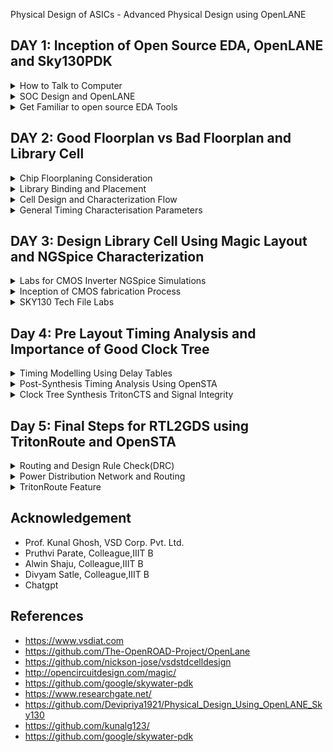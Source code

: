 [](url) Physical Design of ASICs - Advanced Physical Design using OpenLANE


## DAY 1: Inception of Open Source EDA, OpenLANE and Sky130PDK

 <details>
  <summary>How to Talk to Computer</summary>
  
## Introduction to QFN-48 Package, Chip, Pad, Core, Die, IPs

* The Arduino or any other board block structure looks as below
 ![Screenshot from 2023-09-09 12-12-10](https://github.com/SolankiPratikkumar/IIITB_PRATIKKUMAR_ASIC/assets/140999250/15592065-db6f-48ca-9107-c93d7b5f153d)

* Below there is an IC or processor which is now called as Package QFN 48(Quad Flat No Lead) which is 7mm*7mm area and inside it will communicate with a chip
![Screenshot from 2023-09-09 12-15-13](https://github.com/SolankiPratikkumar/IIITB_PRATIKKUMAR_ASIC/assets/140999250/8104fbde-5b38-4994-a06a-4709cf2c4842)

* This chip is manufactured on a silicon chip called DIE; PADS makes communication with input and output signals and CORE contains all digital logic inside it
![Screenshot from 2023-09-09 12-18-11](https://github.com/SolankiPratikkumar/IIITB_PRATIKKUMAR_ASIC/assets/140999250/16af2006-ff48-4cb2-97e5-549918ba5d72)

* Below is the vital terminology "Foundry IPs" which means a foundry is a factory which manufactures the chip using big machines and IPs an Intellectual Property which is done by communication with the help of files with an organisation. The term "MACROS" performs Digital Operation and consists of pure Digital Logic inside the chip.

![Screenshot from 2023-09-09 12-24-06](https://github.com/SolankiPratikkumar/IIITB_PRATIKKUMAR_ASIC/assets/140999250/69a59fac-f04a-4a43-8ec8-752b4d09e309)

 **Introduction to RISC-V**
   
   * C-Program is run by the compile to assembly language of RISC V and that makes Hardware Layout operation (qflow); that Hardware can be RISC-V

***WHAT IS RISC-V***

* RISC-V is an open-source instruction set architecture used to develop custom processors for a variety of applications, from embedded designs to supercomputers.
* RISC-V is an open-source instruction set architecture (ISA) for designing computer processors. 
* An instruction set architecture defines the instructions a processor can execute, the formats for those instructions, and the corresponding hardware behaviour. 
* RISC-V is designed to be versatile, customizable, and open, making it well-suited for a wide range of applications, from embedded systems to high-performance computing.
* Briefly the architecture can be understood below:
* RISC-V Architecture --->  Implementation (picorv32 cpu core) ---> Hardware Layout(qflow)

 ![Screenshot from 2023-09-09 18-22-13](https://github.com/SolankiPratikkumar/IIITB_PRATIKKUMAR_ASIC/assets/140999250/15f88da2-a69a-4521-aee6-a0bf3c358902)

## RISC-V Characteristics

* Is a proven ISA and follows established RISC design principles
* Has single-cycle instructions
* Uses a load-store architecture
* Features a simple, stable, software-centric design (small, fixed base with modular fixed-standard extensions)
* Is modular, layered and extensible, allowing for software and hardware freedom in architecture
* Flexible and scalable (i.e., suitable for microcontrollers to personal computers to supercomputers)
* Has 32- and 64-bit variants and extensions to support floating point instructions
* Is supported by various language compilers (e.g., GNU Compiler Collection and Linux operating system)
* Offers a range of hardware support from microcontrollers to systems on module, systems on chip and field programmable gate arrays
* Accelerates the design-to-market timeline through collaboration and open-source IP reuse

# From Software Applications to Hardware

* The Flow of the RISC-V is explained in the below image:
   
 ![Screenshot from 2023-08-20 14-48-36](https://github.com/SolankiPratikkumar/IIITB_PRATIKKUMAR_ASIC/assets/140999250/8415bef2-9de6-494e-95dd-d00528000659)

* "Application Software" (like Mozilla Firefox, Stopwatch app) is input to the "System Software" which then passes through the compiler and generated to RISC-V in an instruction.exe file and the exe file is passed to the Assembler which converts to Machine Binary language and Finally that is executed to "Hardware" Chip layout

 * The example of the RISC-V flow can be understood by below StopWatch application:
   
![Screenshot from 2023-08-20 14-47-58](https://github.com/SolankiPratikkumar/IIITB_PRATIKKUMAR_ASIC/assets/140999250/9ccf5217-418a-4c1d-95f2-5ea503bc70dd)

* Same way it works for other Application Software:

  ![Screenshot from 2023-08-20 14-55-09](https://github.com/SolankiPratikkumar/IIITB_PRATIKKUMAR_ASIC/assets/140999250/c0679442-3926-4659-b170-e361fe0fb134)

* Works in the following way, the C-program is created by an application and provided it to input to the compiler to which the output is RISC-V instruction and that is input to the assembler and the output of the assembler is Machine language code which is in binary format and that machine level code is input for the Hardware that is here Chip layout. Here the Compiler and assembler together form a System Software block.
  
![r1aWhatsApp Image 2023-08-20 at 4 11 34 PM](https://github.com/SolankiPratikkumar/IIITB_PRATIKKUMAR_ASIC/assets/140999250/50799b6e-38b9-437b-a360-963def94357e)

 </details>
 
  <details>
  <summary>SOC Design and OpenLANE</summary>
   
# Introduction to all components of Open source Digital ASIC Design
  

* ASIC consists of main components like RTL IPs, EDA Tools, PDK Data as shown in below image:
![Screenshot from 2023-09-10 21-37-47](https://github.com/SolankiPratikkumar/IIITB_PRATIKKUMAR_ASIC/assets/140999250/37da65cc-1014-4d96-8821-8e5d5885e91f)

* Here we are starting to see Pure Play FABs and Fabless design companies.
* PDK = the interface between the FAB and the Designers
      = Process Design Kit
* Google made an agreement with Skywater Technology and then release an opensource PPDK to masses which was FOSS 130nm Production PDK
* 130nm Technology PDK has 6% distribution of pure-play integrated circuit foundry sales in 2019 by feature sizes
* Below image shows us all the main components of RTL IPS, EDA Tools, PDK Data respectively
  
![Screenshot from 2023-09-10 21-47-23](https://github.com/SolankiPratikkumar/IIITB_PRATIKKUMAR_ASIC/assets/140999250/22ecff72-8a65-45b2-ad11-c812e9bec802)

* And collection of files are used to model a fabrication process for the EDA tools used to design and IC
* Process Design Rules, Device Models, DIgital Standard Cell Libraries,etc as seen in the below image
![Screenshot from 2023-09-10 21-51-46](https://github.com/SolankiPratikkumar/IIITB_PRATIKKUMAR_ASIC/assets/140999250/0e42da6c-f518-4419-b125-eed080977982)

(Question) Is 130nm Technology Fast?
* Yes,its Fast Technology
* The Intel P4EE @3.46GHz runs, which is much fast 
* OSU team reported 327 MHz post layout clock frequency for a single cycle RV32i CPU
* A Pipeline version can achieve > 1GHz clock!

* The ASICs design methodology is implemented through flow:
* ASIC Flow Onjective: RTL to GDS II
* Also called Automated PnR and/or Physical Implemetation

**Simplified RTL to GDS II Flow**

* The Flowchart of the Entire Flow is summarise below in image: 
![Screenshot from 2023-09-10 23-14-15](https://github.com/SolankiPratikkumar/IIITB_PRATIKKUMAR_ASIC/assets/140999250/0c237708-7cf2-4059-aa51-8e2018b72500)


* **STEP 1:  Synthesis**
  
* Convert RTL to a circuit out of components from the standard cell library(SCL)
* Standard cells have regular layout
* Each cells comes with different views/models utilize by different EDA views of Libraries
  * Electrical HDL & Spice
  * Layout(Abstract & Layout)

![Screenshot from 2023-09-10 23-21-53](https://github.com/SolankiPratikkumar/IIITB_PRATIKKUMAR_ASIC/assets/140999250/b95836c8-e631-4aaa-a4a0-4a6371d9df58)

* **STEP 2: Floor Planning and Power Planning**
  
* The objective overhere is to plan silicon area & create robust power distribution of the circuits
* Chip Floor Planning: Partition the chip die between different system building blocks & place the input/output Pads
* Macro Floor Planning: Dimensions, pin location, row definition
* Power Planning: Connected by multiple power straps,power rings, power pads of Vdd and Vss
* Below is the image of Chip Floor Planning and Designs are also shown there:
     
![Screenshot from 2023-09-10 23-21-32](https://github.com/SolankiPratikkumar/IIITB_PRATIKKUMAR_ASIC/assets/140999250/d433e6a8-ef7c-4f12-a19a-9cfcc0cf2140)

* **STEP 3: Placement**

* Place the cells on the floorplan rows, aligned with the sites
* Usually placement is done in two Steps: Global Placement and Detailed Placement
* In Global Placement decide the optimal position for the old cell; such positions are not certainly legal so the cell may overlay or go for a toss
* In Detailed Placement the position obtained is minimally altered to be legal
  
* **STEP 4: Clock Tree Synthesis(CLock Routing)**

* Create a clock-distributed network
* To deliver the clock to all sequential element flipflop
* With minimum clock Skew
* And in a good shape as Tree(H,X,etc)
  
![Screenshot from 2023-09-11 00-46-42](https://github.com/SolankiPratikkumar/IIITB_PRATIKKUMAR_ASIC/assets/140999250/4630998a-eb62-4033-99cd-53da13c0a514)

* **STEP 5: Routing of Signal**

* Metal nets are connected self together
* Implement the interconnect using the available metal layer as defined by PDKs
* The Sky130PDK defines routing layers, the lowest layer is directly connected and it's a Titanium metal layer while the Interconnects are an Aluminium layer
* Metal tracks form a routing grid
* The routing grid is huge
* Divide and Conquer
   * Global Routing: Generates routing guides
   * Detailed Routing: Uses the routing guides to implement the actual wiring
     
![Screenshot from 2023-09-11 00-48-25](https://github.com/SolankiPratikkumar/IIITB_PRATIKKUMAR_ASIC/assets/140999250/18ebe876-93c4-4161-8c6e-c64be226e5e7)


* **STEP 6: Sign Off**

* Physical Verification
   * Design Rules Checking(DRC): Make sure that the final layout owns all design rules
   * Layout vs Schematics(LVS): Final layout matches the GATE Layout netlist that is started

* Timing Verification
  * Static Timing Analysis(STA): To make sure all timing constraints are met and circuits will run at a designated clock frequency
  
## Introduction to OpenLANE and Strive Chipset

**OpenLANE**

* Started as an open source flow for a True Open Source Tape out Experiment
* Strive is a family of open-everything SOCS like Open PDKs, Open EDA, Open RTL

**Main Goal of OpenLANE**

* Produce a clean GDS II with no human intervention (no-human-in-loop)
  * Clean means:
   * No LVS Violation
   * No DRC Violation
   * No Timing Violation still it is a work in progress
* Tuned for SkyWater130 Open PDK
* Containerized that its instruction is built & run natively will follow
* Can be used to harden Macros and Chips design
* Two modes of Operation:
 * Autonomous: Push pattern wait for some time base GDS Tool
 * Interactive: Run command and steps one by one
* Design Space Exploration finds the best set of flow configuration
* Large number of Design Examples; there were 43 designs with their best configuration available and still increasing

![Screenshot from 2023-09-11 15-01-04](https://github.com/SolankiPratikkumar/IIITB_PRATIKKUMAR_ASIC/assets/140999250/eeb80cf1-cc3d-4f24-8bd3-84f3dc787ede)
  
# Introduction to OpenLANE detailed ASIC Design Flow

* Flow Diagram of OpenLANE ASIC Flow is shown below:

![Screenshot from 2023-09-11 15-11-34](https://github.com/SolankiPratikkumar/IIITB_PRATIKKUMAR_ASIC/assets/140999250/5e330038-60fe-4c30-a0db-ab35ab1caed8)

* OpenLANE is based on several OpenLANE projects like below
* OpenROAD, Magic VLSI Layout Tool, KLayout, Fault, Yosys, Fault, QFlow, ABC

Step 1: Flow starts with Design RTL to RTL Synthesis using tools of Yosys+ABC
* RTL to the Logic circuit can be optimised and used by ABC script for further use

Step 2: STA uses OpenSTA Tool
* Here Synthesis Exploration shows "Delay vs. Area" affected by different explore strategy
* Here Design Exploration is used to find the best configuration for a particular design
* Design Exploration utility is also used for Regression Testing(CI)
* OpenLANE design already runs these 70 designs to compare the result to the best-known ones

Step 3: Design for Test(DFT) uses the Fault tool for the Testing phase; The functionality and image are shown below and 

![Screenshot from 2023-09-11 16-31-45](https://github.com/SolankiPratikkumar/IIITB_PRATIKKUMAR_ASIC/assets/140999250/c39252d7-c213-44fd-b520-7dba86749497)

Step 4: Physical Implementation 
* This step is also called as PnR (Place & Route)
* All done by the OpenROAD app
* Floor/Power Planning
* End Decoupling Capacitors and Tap Cell Insertion
* Placement are two types Global and Detailed
* Post placement Optimization
* Clock Tree Synthesis(CTS)
* Routing is also done in two ways Global and Detailed

Step 5: Logic Equivalent Checking (LEC) uses Yosys tool
* Here, we compare the Netlist resulting from optimisation done during Physical Implementation
* Every time the netlist is modified and verification must be performed
   * CTS modifies the netlist
   * Post placement optimisation modifies the netlist
* LEC is used to formally confirm that the function did not change after modifying the netlist

Step 6: Dealing with Antenna Rules Violation 

* Its described below image with the definition,

![Screenshot from 2023-09-11 21-01-32](https://github.com/SolankiPratikkumar/IIITB_PRATIKKUMAR_ASIC/assets/140999250/068d8ee9-1cc0-4f49-8df2-c77be86a5e26)

* There are two solutions for this violation issue
  * Firstly, Bridging attaches a higher layer intermediary
  * Secondly, Add an Antenna diode cell to leak away charges

* With OpenLANE we create a Fake Antenna Diode  and if netlist creates an issue then we change by original antenna diode as shown below:
![Screenshot from 2023-09-11 21-04-08](https://github.com/SolankiPratikkumar/IIITB_PRATIKKUMAR_ASIC/assets/140999250/3114e73a-dd8b-48c3-bb82-2c730cd5f264)

Step 7: Sign Off
* It involves the following process
* RC Extraction
* STA(Open STA)
* Physical Verification DRC and LVS 
    * By using Magic for Design Rules Checking(DRC) and Spice Extraction from Layout
    * Magic and Netgen are used for LVS

 </details>

  <details>
  <summary>Get Familiar to open source EDA Tools</summary>  
  

**Required Installation** 
```
sudo apt-get update
sudo apt-get install \
   ca-certificates \
   curl \
   gnupg \
   lsb-release

sudo apt-get update
sudo apt-get upgrade
sudo apt install -y build-essential python3 python3-venv python3-pip make git
```

**Docker Installation**

```
# Remove old installations
sudo apt-get remove docker docker-engine docker.io containerd runc
# Installation of requirements
sudo apt-get update
sudo apt-get install \
   ca-certificates \
   curl \
   gnupg \
   lsb-release
# Add the keyrings of docker
sudo mkdir -p /etc/apt/keyrings
curl -fsSL https://download.docker.com/linux/ubuntu/gpg | sudo gpg --dearmor -o /etc/apt/keyrings/docker.gpg
# Add the package repository
echo \
   "deb [arch=$(dpkg --print-architecture) signed-by=/etc/apt/keyrings/docker.gpg] https://download.docker.com/linux/ubuntu \
   $(lsb_release -cs) stable" | sudo tee /etc/apt/sources.list.d/docker.list > /dev/null
# Update the package repository
sudo apt-get update

# Install Docker
sudo apt-get install docker-ce docker-ce-cli containerd.io docker-compose-plugin

# Check for installation
sudo docker run hello-world
```

**Installing OpenLANE**
```
git clone https://github.com/The-OpenROAD-Project/OpenLane
cd OpenLane
make
make test
```

**Check for installation**
```
sudo docker run hello-world
```

* Below are Images of the OpenLANE tool Installed:
```
//open OpenLane directory and type below command
~/OpenLane$ make mount
/openlane$ ./flow.tcl -interactive
% package require openlane 0.9
% prep -design picorv32a
% run_synthesis
```

![Screenshot from 2023-09-16 21-52-37](https://github.com/SolankiPratikkumar/IIITB_PRATIKKUMAR_ASIC/assets/140999250/c5f56af3-84fa-4171-9c74-d41e0d6d649a)

![Screenshot from 2023-09-16 22-44-12](https://github.com/SolankiPratikkumar/IIITB_PRATIKKUMAR_ASIC/assets/140999250/da9df512-45aa-4421-a717-c6f15a2d0f83)

* Below is dff_synthesis report:

![Screenshot from 2023-09-18 11-56-21](https://github.com/SolankiPratikkumar/IIITB_PRATIKKUMAR_ASIC/assets/140999250/402643a7-ba2d-49ba-a276-10e8a3a62596)


* Below is synthesis_pre report:
  
![Screenshot from 2023-09-18 11-56-51](https://github.com/SolankiPratikkumar/IIITB_PRATIKKUMAR_ASIC/assets/140999250/d56978e2-ea61-46e0-a8c2-7f73ea8684a0)

![Screenshot from 2023-09-18 11-57-01](https://github.com/SolankiPratikkumar/IIITB_PRATIKKUMAR_ASIC/assets/140999250/13225f83-175f-4eb8-9592-44a1930ca0c4)
  
**Flops ratio:**

* The flop ratio is defined as the ratio of the number of flops to the total number of cells
* Here flop ratio is 1240/8116 = 0.1528 (i.e: 15.3%) [From the synthesis statistics]
  
 </details>
 </details>
 
 ## DAY 2: Good Floorplan vs Bad Floorplan and Library Cell

 <details>
  <summary>Chip Floorplaning Consideration</summary>  
  
## Utilization Factor and Aspect Ratio

* Core: The term "core width" generally pertains to the physical dimensions or size of the central processing unit (CPU) or processor core within a microchip. Typically quantified in nanometers (nm) or micrometres (µm), it is denoted as, for instance, a "14nm core" or a "7nm core," representing the transistor feature size within the core. Conversely, the "core height" isn't typically expressed in a similar manner to the width. Instead, the core's dimensions are usually communicated in relation to its overall area, calculated by multiplying its width and height.

* Die: The term "die width" typically denotes the physical measurement of the semiconductor wafer after all the individual integrated circuits (ICs) have been constructed on it, just prior to their separation. The widths of dies can vary considerably based on the particular manufacturing process and the design of the chips being manufactured, ranging from a few millimetres to several centimetres or even more.
  

* Comparable to the core, discussions about the "die height" are infrequent. Instead, the size of the die is commonly conveyed in relation to its area, which is calculated by multiplying its width and height.
 
* Here we are creating a netlist using 1 AND gate,1 OR gate,2 FlipFlop and all the logic gates for physical design are considered as square dimensions same as Flipflop as shown in below image

![Screenshot from 2023-09-16 16-31-42](https://github.com/SolankiPratikkumar/IIITB_PRATIKKUMAR_ASIC/assets/140999250/0f3a0d1f-2679-4abf-831f-f7ad6da9c939)

* We can observe the netlist connection and all standard cell and flipflops are taken as 1*1 sq unit as shown below
  
![Screenshot from 2023-09-16 16-34-13](https://github.com/SolankiPratikkumar/IIITB_PRATIKKUMAR_ASIC/assets/140999250/6745e69c-2425-40dc-b2f2-b63df8774f2f)

* Below image we observe that the complete netlist is with dimension 4 sq unit and the core dimension is 4*2 sq unit hence by the Utilisation formula as mentioned it will be 0.5 or 50% and the aspect ratio as per formula will be also 0.5 as per fromula mention image.
* If the total dimension area of netlist is equal area of core then the Utilisation factor and Aspect Ratio equal 1 which means core is square in shape
  
```
Utilisation Factor =  Area occupied by netlist
                     __________________________
                         Total area of core
                         

Aspect Ratio =  Height
               ________
                Width
```

![Screenshot from 2023-09-16 16-44-28](https://github.com/SolankiPratikkumar/IIITB_PRATIKKUMAR_ASIC/assets/140999250/03d73c1c-e816-40e0-80fb-ba299cf6dc88)

## Concept of Pre-Placed Cell

* Pre-placed cells (or pre-placed blocks) in ASIC (Application-Specific Integrated Circuit) design refer to predefined and fixed blocks of logic or circuitry that are manually placed in specific locations on the semiconductor chip's layout before the automated placement and routing process. These cells are placed manually by the chip designer or through automated tools. Since these IPs are placed before automated Placement and Routing, these are referred to as Pre-placed cells.
* The arrangement of these IPs in a chip is referred as Floorplanning
* These IPs/blocks have user-defined locations, and hence are placed in the chip before automated placement and routing and are called pre-placed cells.
* Automated placement and routing tools place the remaining logical cells in the design onto the chip
* If this netlist is repeated multiple times in layout and is reused that's why we converted it block

![Screenshot from 2023-09-16 18-22-00](https://github.com/SolankiPratikkumar/IIITB_PRATIKKUMAR_ASIC/assets/140999250/3d35eedc-f41e-4677-b166-87df1c6406a9)

![Screenshot from 2023-09-18 12-09-47](https://github.com/SolankiPratikkumar/IIITB_PRATIKKUMAR_ASIC/assets/140999250/3e741167-1470-4cb7-9352-7b7baaea77aa)


## Decoupling Capacitor

* Decoupling capacitors play a vital role in electronic circuit design by ensuring a steady power supply, filtering out unwanted noise, and enhancing the overall performance and reliability of electronic systems, especially in digital and mixed-signal applications. It's crucial to carefully choose, position, and size decoupling capacitors to maximize their efficiency in noise reduction and voltage stability, thus optimizing circuit functionality.

* Pre-placed cells must then be surrounded with decoupling capacitors (decaps). The resistances and capacitances associated with long wire lengths can cause the power supply voltage to drop significantly before reaching the logic circuits. Their role is to decouple the circuit from power supply by supplying the necessary amount of current to the circuit. They prevent crosstalk and enable local communication.

![Screenshot from 2023-09-18 12-29-35](https://github.com/SolankiPratikkumar/IIITB_PRATIKKUMAR_ASIC/assets/140999250/20c68397-3bec-46fa-ae60-23fe4e6c0c0b)

![Screenshot from 2023-09-18 12-31-49](https://github.com/SolankiPratikkumar/IIITB_PRATIKKUMAR_ASIC/assets/140999250/5f88a6e3-3aa3-4e29-99f3-fe156ecc8f29)

![Screenshot from 2023-09-18 12-35-30](https://github.com/SolankiPratikkumar/IIITB_PRATIKKUMAR_ASIC/assets/140999250/8f7fffd8-4fda-4892-b3ca-3e4d90534936)

## Power Placement

* Suppose there are numerous macros on a chip, and when the output switches from '1' to '0,' the excess charge is dissipated into the ground line, resulting in a visible ground bump. Likewise, when it switches from '0' to '1,' there is a voltage drop observed in the power supply. To address this issue, implementing multiple supply lines for both VDD and ground can be a potential solution, as illustrated below:
![267383508-c4702946-dc09-4e1d-b727-87cb66dc3295](https://github.com/SolankiPratikkumar/IIITB_PRATIKKUMAR_ASIC/assets/140999250/3e27ae61-02a2-4ad4-bc17-8df6ae3c8315)

## Pin Placement

* The netlist outlines the interconnections among logic gates within a chip. The intermediate area between the core and die is allocated for the placement of pins. The connectivity details, expressed in either VHDL or Verilog, guide the positioning of I/O pads for different pins. Specifically, the input, output, and clock pins are strategically placed to minimize routing complexity and optimize for reduced delay
  
![267384870-6defb5df-c7ce-4112-be5f-c90029002da8](https://github.com/SolankiPratikkumar/IIITB_PRATIKKUMAR_ASIC/assets/140999250/e70c9f71-7646-4ab1-8311-964825f07820)

* The Clock port are bigger than the normal I/O pins because of it's continuous use and larger area offers less resistance. 
![267385070-8d8c13a0-78ab-4664-b9f3-d5a945aa7cb9](https://github.com/SolankiPratikkumar/IIITB_PRATIKKUMAR_ASIC/assets/140999250/85d8bcc7-10b7-4bc1-826f-f090cf6a2775)


* To run the picorv32a floorplan in OpenLane:
```
run_floorplan
```
![Screenshot from 2023-09-16 23-19-41](https://github.com/SolankiPratikkumar/IIITB_PRATIKKUMAR_ASIC/assets/140999250/3bfad5d8-483a-4569-90d2-181630736acd)

* Post the floorplan run, a .def file will have been created within the results/floorplan directory.
* We may review floorplan files by checking the floorplan.tcl.
* The system defaults will have been overriden by switches set in conifg.tcl and further overriden by switches set in sky130A_sky130_fd_sc_hd_config.tcl.

To view the floorplan, Magic is invoked after moving to the results/floorplan directory:

* Post the floorplan run, a .def file will have been created within the results/floorplan directory. We may review floorplan files by checking the floorplan.tcl. The system defaults will have been overriden by switches set in conifg.tcl and further overriden by switches set in sky130A_sky130_fd_sc_hd_config.tcl.

* To view the floorplan, Magic is invoked after moving to the results/floorplan directory:
* Copy merged.nom.lef file to result floorplan directory where .def file had been generated and also copy sky130.tech file from vsdstdcell directory to the same directory of the floorplan and open the terminal in the floorplan directory and run below commands:

```
magic -T sky130A.tech lef read merged.nom.lef def read picorv32.def &

```

![Screenshot from 2023-09-19 18-55-11](https://github.com/SolankiPratikkumar/IIITB_PRATIKKUMAR_ASIC/assets/140999250/d04fdd6c-6900-4ec3-b700-35be1b6d6e2d)


![Screenshot from 2023-09-19 18-59-45](https://github.com/SolankiPratikkumar/IIITB_PRATIKKUMAR_ASIC/assets/140999250/b67af821-096d-40df-a12d-349867837f96)


* One can zoom into the Magic layout by selecting an area with left and right mouse clicks followed by pressing "z" key.

* Various components can be identified by using the what command in tkcon window after making a selection on the component.

* Zooming in also provides a view of decaps present in picorv32a chip.

* The standard cell can be found at the bottom left corner.

* You can clearly see I/O pins, Decap cells and Tap cells. Tap cells are placed in a zig zag manner or you can say diagonally

</details>
 </details>

 <details>
  <summary>Library Binding and Placement</summary>  

* Library consists of cells, shapes & sizes of cells, various flavours of the same cell, timing/delay information.
* The netlist or the circuit is made using the component available in library, where each element is represented as a box.

![266786781-4887d41c-a227-47df-b30a-c92b8a800019](https://github.com/SolankiPratikkumar/IIITB_PRATIKKUMAR_ASIC/assets/140999250/e09f7272-2f3a-45ae-bbea-cc1ee9b115d1)

 * Initially, the netlist is bound to physical cells in the design process. While practice exercises may involve predefined shapes for logical gates like OR, AND, etc., in real-world scenarios, we define physical dimensions using shapes like rectangles or squares, specifying width and height.
 * This data is typically provided in libraries (libs) and layout exchange format (LEF) files. These dimensions and other relevant information are used to place the cells in the design by proper initialization.

![266786781-4887d41c-a227-47df-b30a-c92b8a800019](https://github.com/SolankiPratikkumar/IIITB_PRATIKKUMAR_ASIC/assets/140999250/747c1481-ca5d-482e-a30f-95b97bede7c7)

## Optimize Placement

* Placement is the process of placing the cells in the core area of the chip as shown below

![266786781-4887d41c-a227-47df-b30a-c92b8a800019](https://github.com/SolankiPratikkumar/IIITB_PRATIKKUMAR_ASIC/assets/140999250/747c1481-ca5d-482e-a30f-95b97bede7c7)

* The next step in the OpenLANE ASIC flow is placement. The synthesized netlist is to be placed on the floorplan. Placement is perfomed in 2 stages:
* 1.Global Placement: It finds optimal position for all cells which may not be legal and cells may overlap. Optimization is done through reduction of half parameter wire length.
* 2.Detailed Placement: It alters the position of cells post global placement so as to legalise them
![2b266786848-e40e5c6c-a71d-454e-8cba-4b24530cc44b](https://github.com/SolankiPratikkumar/IIITB_PRATIKKUMAR_ASIC/assets/140999250/eba5dcd4-9218-4383-a6e5-8b556c386932)

* Optimization is the stage where we estimate the length and capacitance, based on that we add buffers. Ideally, Optimization is done for better timing

![Screenshot from 2023-09-16 23-50-58](https://github.com/SolankiPratikkumar/IIITB_PRATIKKUMAR_ASIC/assets/140999250/aa4ccb5f-7d53-42c7-8065-2c2a4192ac9b)

 ## Netlist Binding and initial place design

* Library characterization is the procedure of thoroughly analyzing and characterizing electronic components and fundamental elements like logic gates, flip-flops, and related building blocks. 
* The aim is to create accurate models that precisely represent the behavior of these components under a range of conditions and scenarios.
* Through library characterization, vital information is obtained regarding how these components respond to diverse inputs, account for delays, manage power consumption, and exhibit various other operational characteristics.
* Library modelling encompasses the creation of mathematical or algorithmic representations that accurately describe the behaviour and characteristics of electronic components.
* These models serve as the foundation for Electronic Design Automation (EDA) tools to simulate, analyze, and optimize digital circuits during the design phase.
* By utilizing these models, designers can efficiently evaluate the performance, power consumption, timing, and other critical aspects of the circuit design, aiding in the development of optimal and functional electronic systems
  
![2c 6824418-98fc611c-0d59-47cb-8869-ef3fca4c9500](https://github.com/SolankiPratikkumar/IIITB_PRATIKKUMAR_ASIC/assets/140999250/d2f8ec3c-107d-4121-9b85-0c4a19e1f528)

* Logic synthesis stands as a pivotal phase in digital integrated circuit (IC) design, acting as a central process in translating a high-level hardware description into a gate-level representation that can be physically fabricated in silicon.

* The Floorplan is a critical step in physical design, wielding substantial influence over the quality of chip or design implementation. An effective floorplan can streamline the implementation process (including placement, clock tree synthesis, routing, and timing closure). Conversely, a poor floorplan can lead to an array of design issues, such as congestion, timing problems, noise, IR (current), and routing complications. A suboptimal floorplan can escalate area, power usage, affect reliability and the IC's lifespan, ultimately increasing the overall IC cost due to extended closure efforts and the need for additional low voltage threshold switches (LVTS) or ultra-low voltage threshold switches (ULVTS).

* Placement involves determining the positions of circuit devices on a die's surface. It is a critical stage in the VLSI design flow, impacting routability, performance, heat distribution, and to a lesser extent, power consumption of a design.

* Clock Tree Synthesis (CTS) is a technique used to evenly distribute the clock among all sequential parts of a VLSI design, aiming to minimize skew and delay.

* Routing in VLSI entails physically establishing connections between signal pins using metal layers. Following Clock Tree Synthesis (CTS) and optimization, the routing step defines precise pathways for interconnecting standard cells, macros, and I/O pins.

* Optimizing placement involves utilizing estimated wire length and capacitance to achieve an efficient layout.

* Repeaters, essential components in the core area, are introduced to maintain signal integrity. The arrangement and placement of repeaters within the core play a crucial role, as illustrated in the provided image.

![2c6817886-5a2f396e-9ac9-4fb4-b407-14480a4b468e](https://github.com/SolankiPratikkumar/IIITB_PRATIKKUMAR_ASIC/assets/140999250/ff9e5503-132f-4c7b-8517-b4791aa01a91)

* Below is the image when we ran Placement command in OpenLane
```
  run_placement
```

![Screenshot from 2023-09-16 23-50-58](https://github.com/SolankiPratikkumar/IIITB_PRATIKKUMAR_ASIC/assets/140999250/706457b3-fe32-430d-b4d6-4e1e80b4bc1f)

* The objective of placement is the convergence of overflow value. If overflow value progressively reduces during the placement run it implies that the design will converge and placement will be successful. Post placement, the design can be viewed on magic within results/placement directory:

**Congestion aware Placement**

* Post placement, the design can be viewed on magic within results/placement directory:
* Copy merged.nom.lef file to result placement directory where .def file had been generated and also copy sky130.tech file from vsdstdcell directory to the same directory of the placement and open the terminal in the placement directory and run below commands:
  
```
$ magic -T sky130A.tech lef read merged.nom.lef def read picorv32.def &
```
![Screenshot from 2023-09-19 18-50-42](https://github.com/SolankiPratikkumar/IIITB_PRATIKKUMAR_ASIC/assets/140999250/85f20898-36cf-4afb-83b3-c2b0e2ffd97f)

![Screenshot from 2023-09-19 18-50-12](https://github.com/SolankiPratikkumar/IIITB_PRATIKKUMAR_ASIC/assets/140999250/6026120e-7590-45e1-baf7-b63877103da5)


**Note:** Power distribution network generation is usually a part of the floorplan step. However, in the openLANE flow, the floorplan does not generate PDN. It is created after post CTS. The steps are - floorplan, placement, CTS, Post CTS and then PDN

**Need for Libraries and Characterization** 

* As we know that, logic gates or logic cells are a shared element in every stage of the design process, encompassing logic synthesis, routing, and STA (Static Timing Analysis).
* To enable the tools to comprehend these gates and their timing, it's imperative to conduct a thorough characterization of these cells

</details>

 <details>
  <summary>Cell Design and Characterization Flow</summary> 

* Below is the representation of cell design flow
  
![266851161-481e207c-bff3-44dc-a1da-e9b060c0b096](https://github.com/SolankiPratikkumar/IIITB_PRATIKKUMAR_ASIC/assets/140999250/843fb9a0-3d6c-491a-b438-1a843a3dbd4a)

* The design flow for cells, also recognized as the standard cell design flow, involves the process of crafting and refining standard cell libraries essential for digital integrated circuit design. These libraries constitute foundational elements like logic gates and flip-flops, crucial for the creation of intricate digital circuits.

* Initiation involves specifying the standard cell library's requirements and specifications, encompassing factors like technology node, voltage levels, speed requisites, and power constraints.

* Following this, the appropriate architecture and topology for the standard cells are selected, entailing decisions on the logical functions each cell will undertake, alongside determining the number of input and output pins.

* Subsequently, schematic designs for each standard cell are created, delineating the logical function using gates and interconnections. Specialized tools like schematic capture software are employed for this stage.

* After the schematic design, the cells are simulated to ascertain compliance with stipulated functionality and timing requisites. This phase may encompass functional simulation, static timing analysis (STA), and power analysis.

* Physical layouts for the cells are then generated based on the schematic designs, entailing specifications of dimensions, transistor placements, and metal layer routing.

* Crucial checks such as Design Rule Check (DRC) and Layout vs. Schematic (LVS) are performed to ensure adherence to manufacturing rules and coherence with the schematic.

* Next, parasitic components, including resistances and capacitances, are extracted from the layout, significantly influencing timing and power characteristics. The cells are thoroughly characterized by evaluating their performance under various conditions, such as varying input vectors and operating voltages.

* A detailed timing analysis follows to determine critical parameters like propagation delay, setup time, hold time, and clock-to-Q delay for flip-flops.

* The standard cell library is ultimately validated by integrating it into a test chip or designing test cases, ensuring alignment with performance and functionality requirements.
  
![266851584-58dabbee-bdc0-4259-8af8-577835d7803d](https://github.com/SolankiPratikkumar/IIITB_PRATIKKUMAR_ASIC/assets/140999250/b32359d4-3868-4eff-bce6-9dfcea894a5a)

![2aa266a851870-e750f943-c0c8-4117-bfb2-6e9ad56c68c5](https://github.com/SolankiPratikkumar/IIITB_PRATIKKUMAR_ASIC/assets/140999250/0ebb5c99-fa9a-4d08-ba37-61d88e2cffb8)

* Stick diagram of the layout representation is shown below:
  
![2bb266852695-7d81050a-6039-4fed-bea9-1a094ac6dcf6](https://github.com/SolankiPratikkumar/IIITB_PRATIKKUMAR_ASIC/assets/140999250/6eb2b0d2-8874-46ed-aeb0-053e219c87b6)

## Standard Cell Characterization Flow

* A typical standard cell characterization flow that is followed in the industry includes the following steps:

1. Read in the models and tech files
2. Read extracted spice Netlist
3. Recognise the behaviour of the cells
4. Read the subcircuits
5. Attach power sources
6. Apply stimulus to characterization setup
7. Provide necessary output capacitance loads
8. Provide necessary simulation commands

* Now, all these 8 steps are fed in together as a configuration file to a characterization software called GUNA. This software generates timing, noise, and power models. These .libs are classified as Timing characterization, power characterization and noise characterization

![242526685-87348350-fa25-4ef8-99f4-1cdddf070f10](https://github.com/SolankiPratikkumar/IIITB_PRATIKKUMAR_ASIC/assets/140999250/31f0760b-24ca-46e9-aa7f-c66b214e8942)

![266853817-34bb2182-24c1-40b7-b06b-faccf1959727](https://github.com/SolankiPratikkumar/IIITB_PRATIKKUMAR_ASIC/assets/140999250/383e0f2f-b9fe-4f0a-b3e6-7730f389aba8)

![266853809-bef80248-0189-495b-9579-f1bbb9444096](https://github.com/SolankiPratikkumar/IIITB_PRATIKKUMAR_ASIC/assets/140999250/24de945b-887b-4f78-8808-bc9009475c66)

</details>

 <details>
  <summary>General Timing Characterisation Parameters</summary> 

* The can understoodthis Parameter by taking a circuit as a reference
  
![2ba 266782039-b9f3b27d-3cd0-48d4-bbc5-848b18c63045](https://github.com/SolankiPratikkumar/IIITB_PRATIKKUMAR_ASIC/assets/140999250/a96da9ac-8c14-458a-baaf-67d854723080)

* slew_low_rise_thr : Its generally taken as a point in the rising waveform, the point is at the rising edge generally at 20% value from the initial point.

* slew_high_rise_thr : Its generally taken as a point in the rising waveform, the point is at the rising edge generally at 20% value from the final point of the waveform, it can also be considered as 80% from initial point of the waveform.

* slew_low_fall_thr : Its generally taken as a point in the falling waveform, the point is at the rising edge generally at 20% value from the initial point.

* slew_high_fall_thr : Its generally taken as a point in the falling waveform, the point is at the rising edge generally at 20% value from the final point of the waveform, it can also be considered as 80% from initial point of the waveform.

![2bb_266782248-24922247-a8b7-42c7-8f19-3315f8be5f8b](https://github.com/SolankiPratikkumar/IIITB_PRATIKKUMAR_ASIC/assets/140999250/258822ac-0913-46f1-b2b7-82f28fb5b081)


* in_rise_thr : It is generally taken the 50% value point in the input rise waveform.

* in_fall_thr : It is generally taken the 50% value point in the input fall waveform.

* out_rise_thr : It is generally taken the 50% value point in the output rise waveform.

* out_fall_thr :  It is generally taken the 50% value point in the output fall waveform

* The above concept is shown in below image:

![2bc_266782346-7794cd40-f580-4443-ab91-134d111c4fdf](https://github.com/SolankiPratikkumar/IIITB_PRATIKKUMAR_ASIC/assets/140999250/a0a7cad0-58de-48d1-a665-709347127aab)


* **Propagation Delay** refers to the time interval between when the input, in the process of transitioning, reaches 50% of its ultimate value, and the moment the output also achieves 50% of its final value. Inadequate selection of threshold values can result in negative delay values. Even with appropriate threshold choices, variations in slew rate can sometimes cause the delay to be either positive or negative.
* Propagation delay = time(out_thr) - time(in_thr)

* **Transition Time** is the time it takes the signal to move between states is the transition time , where the time is measured between 10% and 90% or 20% to 80% of the signal levels.
* Rise transition time = time(slew_high_rise_thr) - time (slew_low_rise_thr)
* Low transition time = time(slew_high_fall_thr) - time (slew_low_fall_thr)
  
 </details>
 </details>
 
 ## DAY 3: Design Library Cell Using Magic Layout and NGSpice Characterization

 <details>
  <summary>Labs for CMOS Inverter NGSpice Simulations</summary>  

**Inverter**

* A CMOS inverter, or Complementary Metal-Oxide-Semiconductor inverter, is a fundamental digital electronic circuit designed to perform the basic logical operation of inversion.
* Essentially, it takes an input signal and generates an output signal that represents the logical opposite of the input.
* When the input is high (logic 1), the output will be low (logic 0), and conversely, when the input is low (logic 0), the output will be high (logic 1)
* Below image shows the nodes of inverter:
  
![268231402-be2807d2-e912-4beb-bd29-fd137c278f97](https://github.com/SolankiPratikkumar/IIITB_PRATIKKUMAR_ASIC/assets/140999250/652327ff-ded7-43e7-a991-741532081f9a)


* The spice deck simulation shown below:
  
![268254662-af257b8b-e995-45a0-8abc-e7c19515cc91](https://github.com/SolankiPratikkumar/IIITB_PRATIKKUMAR_ASIC/assets/140999250/a86f435c-b714-434c-ad4e-408e07c649cb)

* The cir file is shown below
![268257826-b944f013-ba10-4926-9efa-1c3814d477dd](https://github.com/SolankiPratikkumar/IIITB_PRATIKKUMAR_ASIC/assets/140999250/956942fd-396e-41fb-8744-be3878754147)

* To run it open ngspice and in command give
``source cmos.cir``

![268258504-e79c82b2-9054-41da-8314-d448fb0ddf17](https://github.com/SolankiPratikkumar/IIITB_PRATIKKUMAR_ASIC/assets/140999250/79a846c9-ac4e-46cf-8ea9-936418da40e5)

* Below is the model file :

```
* SPICE 3f5 Level 8, Star-HSPICE Level 49, UTMOST Level 8

.lib cmos_models 
* DATE: Feb 23/01
* LOT: T0BM                  WAF: 07
* Temperature_parameters=Default
.MODEL nmos  NMOS (                                LEVEL   = 49
+VERSION = 3.1            TNOM    = 27             TOX     = 5.8E-9
+XJ      = 1E-7           NCH     = 2.3549E17      VTH0    = 0.3907535
+K1      = 0.4376003      K2      = 8.265151E-3    K3      = 4.214601E-3
+K3B     = -3.7220937     W0      = 2.517345E-6    NLX     = 2.310668E-7
+DVT0W   = 0              DVT1W   = 0              DVT2W   = 0
+DVT0    = 0.2411602      DVT1    = 0.3707226      DVT2    = -0.5
+U0      = 316.5922683    UA      = -9.89493E-10   UB      = 2.154013E-18
+UC      = 2.474632E-11   VSAT    = 1.254499E5     A0      = 1.2735648
+AGS     = 0.2428704      B0      = 2.579719E-8    B1      = -1E-7
+KETA    = 4.87168E-4     A1      = 0              A2      = 0.5196633
+RDSW    = 120            PRWG    = 0.5            PRWB    = -0.2
+WR      = 1              WINT    = 2.357855E-8    LINT    = 1.210018E-9
+DWG     = 2.292632E-9
+DWB     = -9.94921E-10   VOFF    = -0.1039771     NFACTOR = 1.3905578
+CIT     = 0              CDSC    = 2.4E-4         CDSCD   = 0
+CDSCB   = 0              ETA0    = 3.894977E-3    ETAB    = 7.800632E-4
+DSUB    = 0.0307944      PCLM    = 1.7312397      PDIBLC1 = 0.999135
+PDIBLC2 = 4.850036E-3    PDIBLCB = -0.0866866     DROUT   = 0.8612131
+PSCBE1  = 7.995844E10    PSCBE2  = 1.457011E-8    PVAG    = 0.0099984
+DELTA   = 0.01           RSH     = 5              MOBMOD  = 1
+PRT     = 0              UTE     = -1.5           KT1     = -0.11
+KT1L    = 0              KT2     = 0.022          UA1     = 4.31E-9
+UB1     = -7.61E-18      UC1     = -5.6E-11       AT      = 3.3E4
+WL      = 0              WLN     = 1              WW      = -1.22182E-16
+WWN     = 1.2127         WWL     = 0              LL      = 0
+LLN     = 1              LW      = 0              LWN     = 1
+LWL     = 0              CAPMOD  = 2              XPART   = 0.4
+CGDO    = 3.11E-10       CGSO    = 3.11E-10       CGBO    = 1E-12
+CJ      = 1.741905E-3    PB      = 0.9876681      MJ      = 0.4679558
+CJSW    = 3.653429E-10   PBSW    = 0.99           MJSW    = 0.2943558
+CF      = 0              PVTH0   = -0.01          PRDSW   = 0
+PK2     = 2.589681E-3    WKETA   = -1.866069E-3   LKETA   = -0.0166961      )
*
.MODEL pmos  PMOS (                                LEVEL   = 49
+VERSION = 3.1            TNOM    = 27             TOX     = 5.8E-9
+XJ      = 1E-7           NCH     = 4.1589E17      VTH0    = -0.583228
+K1      = 0.5999865      K2      = 6.150203E-3    K3      = 0
+K3B     = 3.6314079      W0      = 1E-6           NLX     = 1E-9
+DVT0W   = 0              DVT1W   = 0              DVT2W   = 0
+DVT0    = 2.8749516      DVT1    = 0.7488605      DVT2    = -0.0917408
+U0      = 136.076212     UA      = 2.023988E-9    UB      = 1E-21
+UC      = -9.26638E-11   VSAT    = 2E5            A0      = 0.951197
+AGS     = 0.20963        B0      = 1.345599E-6    B1      = 5E-6
+KETA    = 0.0114727      A1      = 3.851541E-4    A2      = 0.614676
+RDSW    = 1.496983E3     PRWG    = -0.0440632     PRWB    = -0.2945454
+WR      = 1              WINT    = 7.879211E-9    LINT    = 2.894523E-8
+DWG     = -1.112097E-8
+DWB     = 9.815716E-9    VOFF    = -0.1204623     NFACTOR = 1.2259401
+CIT     = 0              CDSC    = 2.4E-4         CDSCD   = 0
+CDSCB   = 0              ETA0    = 0.3325261      ETAB    = -0.0623452
+DSUB    = 0.9206875      PCLM    = 0.833903       PDIBLC1 = 9.948506E-4
+PDIBLC2 = 0.0191187      PDIBLCB = -1E-3          DROUT   = 0.9938581
+PSCBE1  = 2.887413E10    PSCBE2  = 8.325891E-9    PVAG    = 0.8478443
+DELTA   = 0.01           RSH     = 3.6            MOBMOD  = 1
+PRT     = 0              UTE     = -1.5           KT1     = -0.11
+KT1L    = 0              KT2     = 0.022          UA1     = 4.31E-9
+UB1     = -7.61E-18      UC1     = -5.6E-11       AT      = 3.3E4
+WL      = 0              WLN     = 1              WW      = 0
+WWN     = 1              WWL     = 0              LL      = 0
+LLN     = 1              LW      = 0              LWN     = 1
+LWL     = 0              CAPMOD  = 2              XPART   = 0.4
+CGDO    = 2.68E-10       CGSO    = 2.68E-10       CGBO    = 1E-12
+CJ      = 1.864957E-3    PB      = 0.976468       MJ      = 0.4614408
+CJSW    = 3.118281E-10   PBSW    = 0.6870843      MJSW    = 0.3021929
+CF      = 0              PVTH0   = 6.397941E-3    PRDSW   = 30.410214
+PK2     = 2.100359E-3    WKETA   = 5.428923E-3    LKETA   = -0.0111599      )
*
.endl
```

**For execution:**

* Run Then using setplot you can set the dc plot. Also you can see by assign display and we can see plot Output vs Input
  
![Screenshot from 2023-09-17 01-39-58](https://github.com/SolankiPratikkumar/IIITB_PRATIKKUMAR_ASIC/assets/140999250/00b9aa6f-9091-420a-b47f-45ec2e777c3f)

**Switching Threshold (Vm)**

* It is the point where out Vin = Vout. To determine, we extend a 45 degree line from the origin.
* At this point, both the transistors are in the saturation region, means both are turned on and have high chances of current flowing directly from VDD to Ground called Leakage current.
* At this point, Vgs = Vds and Idsn = -Idsp

![Screenshot from 2023-09-19 19-05-42](https://github.com/SolankiPratikkumar/IIITB_PRATIKKUMAR_ASIC/assets/140999250/d01a7858-c069-4e88-96f4-cbc6ee40cb54)

* Here we are representing the switching threshold, including the relationship and calculating between Wp/Lp and xWn/Ln

![268261711-7f9b0787-45cc-4e45-9edc-28918f2bff76](https://github.com/SolankiPratikkumar/IIITB_PRATIKKUMAR_ASIC/assets/140999250/b57fa46d-03fe-415f-87e9-cb80d4a24b7f)

* We have now updated CMOS file:
![268262032-4b39d6f4-5165-4a1e-96f9-46fa827b82cd](https://github.com/SolankiPratikkumar/IIITB_PRATIKKUMAR_ASIC/assets/140999250/e0b077e2-64b6-4725-925d-82d739224698)
 
* Below is the graph of out vs time:
![268263752-778eca09-2747-40b6-86e2-1c6b0f2233f9](https://github.com/SolankiPratikkumar/IIITB_PRATIKKUMAR_ASIC/assets/140999250/84020417-7e5e-4094-86e2-b47852b9f561)

## Lab steps to gitclone vsdstdcell design

* First, clone the required mag files and spicemodels of inverter,pmos and nmos sky130. The command to clone files from github link is:
``git clone https://github.com/nickson-jose/vsdstdcelldesign.git``
* Once we run this command, it will create vsdstdcelldesign folder in openlane directory.
* In order to open the mag file and run magic go to the directory
* For layout we run magic command
``magic -T sky130A.tech sky130_inv.mag &``
* After running Magic command we get the layout of the inverter in the Magic window

![Screenshot from 2023-09-18 14-13-05](https://github.com/SolankiPratikkumar/IIITB_PRATIKKUMAR_ASIC/assets/140999250/64b7daf5-bca2-4a29-abeb-c99048eaa33e)

   </details>
   </details>
   
 <details>
  <summary>Inception of CMOS fabrication Process</summary>
  
* Here's an explanation of the 16-mask CMOS fabrication process:
  
* **Substrate Selection:**
 * In the initial stage, the appropriate semiconductor substrate is carefully chosen. Most common substrate is P-type

* **Creation of Active Regions:**
 *  We need to isolate each pocket, achieved by a sequence of steps. Initially, we grow a 40nm Silicon Dioxide layer over the P-type substrate, followed by depositing an 80nm Silicon Nitride layer.

 * Next, we apply a 1-micron layer of photoresist. Using Mask1 and Mask2, designed for the pockets, UV lights are applied. This action protects the photoresist beneath the masks, and the rest is chemically etched away. Subsequently, the mask is removed.

 * Proceeding, we remove the excess silicon nitride, leaving only the areas protected by the photoresist. After removing the residual photoresist, we place the assembly in an oxidation furnace. The silicon nitride shields the SiO2 beneath, preventing further growth.

 * Between the nitride layers, a growth occurs, acting as isolation by obstructing communication between transistor areas. This growth is often referred to as a "bird's beak". Finally, the remaining nitride layer is etched off, completing the process known as LOCOS (Local Oxidation of Silicon).

* **Formation of N-Well and P-Well:**
 * The N-well and P-well regions are created separately. P-well formation involves photolithography and ion implantation of p-type Boron material into the p-substrate. Similarly, N-well is formed using n-type Phosphorus material.
 * High-temperature furnace processes drive-in diffusion to determine well depths, a process known as the tub process.

![266957155-84d02f02-ccd2-452e-ae92-da8d84c5438e](https://github.com/SolankiPratikkumar/IIITB_PRATIKKUMAR_ASIC/assets/140999250/e1f9572b-38cd-445e-aac9-44a5161a54cd)

* **Gate Formation:**
  * The gate is a critical terminal in CMOS transistors, controlling threshold voltages for transistor switching.
  * A polysilicon layer is deposited, and photolithography techniques are applied to create NMOS and PMOS gates.
  * Important parameters in gate formation include oxide capacitance and doping concentration.

* **Lightly Doped Drain (LDD) Formation:**
  * This is done to achieve a doping profile of P+, P-, N for NMOS and N+, N- and P for PMOS.
  * LDD is created to mitigate hot electron and short channel effects.
    
![266960128-11e88b98-aaa3-4077-b46b-abff9b3f38c3](https://github.com/SolankiPratikkumar/IIITB_PRATIKKUMAR_ASIC/assets/140999250/3510864b-98dd-48d6-97f1-977f62c2ef54)

* **Formation of Source & Drain:**
  * Thin oxide layers are added to prevent channel effects during ion implantation.
  * N+ and P+ implants are performed using Arsenic implantation and high-temperature annealing.

* **Local Interconnect Formation:**
  * The removal of the thin screen oxide is accomplished through a precise etching process using an HF solution.
  * Initiation of titanium deposition is achieved through sputtering, ensuring a uniform and controlled layer of titanium.
  * A carefully controlled heat treatment induces chemical reactions, yielding two crucial components: low-resistant titanium silicon dioxide for interconnect contacts and titanium nitride for top-level connections. These components facilitate efficient local communication within the structure.
   
![266962952-7d491565-933b-43c4-a764-ee8f1945d074](https://github.com/SolankiPratikkumar/IIITB_PRATIKKUMAR_ASIC/assets/140999250/fbb62573-f04b-4aac-b6c6-20b16764aad6)

* **Higher Level Metal Formation:**
  * To achieve optimal metal interconnects, it's essential to manage non-planar surface topography effectively. Chemical Mechanical Polishing (CMP) is a key technique used for this purpose, often involving doping silicon oxide with Boron or Phosphorus to achieve the desired surface planarization.
  * The process includes depositing TiN and a blanket Tungsten layer, which are then subjected to CMP. An additional aluminum (Al) layer is added and undergoes photolithography and CMP to further refine the surface.
  * This composite structure represents the initial level of interconnects, and subsequent interconnect layers are added to reach higher-level metal layers, forming a comprehensive interconnect network.

![3b268265887-2fe79a8e-8560-408f-9eba-e2da7131f424](https://github.com/SolankiPratikkumar/IIITB_PRATIKKUMAR_ASIC/assets/140999250/8cd94767-4f9d-4a07-9baf-cedfdbbd410e)

* **Addition of Dielectric Layer:** Finally, a dielectric layer, typically Si3N4, is applied to protect the chip.
  * This intricate process leads to the creation of advanced integrated circuits with multiple layers of interconnects, playing a vital role in modern electronic devices.
  

* First, clone the required mag files and spice models of inverter,pmos and nmos sky130. The command to clone files from github link is:
``
git clone https://github.com/nickson-jose/vsdstdcelldesign.git
``
* For layout we will run a Magic command
```
magic -T sky130A.tech sky130_inv.mag &
```
![Screenshot from 2023-09-17 02-10-59](https://github.com/SolankiPratikkumar/IIITB_PRATIKKUMAR_ASIC/assets/140999250/290c85f0-d607-4988-90c1-b32db4ad3e1d)

![Screenshot from 2023-09-17 02-12-15](https://github.com/SolankiPratikkumar/IIITB_PRATIKKUMAR_ASIC/assets/140999250/325be9f4-40a9-45e9-8413-1795d8ab4efd)

## SKY130 Basic Layer layout and LEF using inverter

* When inspecting the layout, we can observe the specific layers necessary for constructing a CMOS inverter. The inverter consists of a PMOS and NMOS transistor connected together.

* The gates of both the PMOS and NMOS transistors are interconnected and directed to the input, denoted as 'A'.
* The NMOS source is linked to the ground, represented as 'VGND'.
* The PMOS source is connected to VDD, indicated as 'VPWR'.
* The drains of both PMOS and NMOS transistors are connected, ultimately leading to the output, labeled as 'Y'.
* Within the Skywater130 technology, the initial layer is the local interconnect layer, referred to as 'locali'. * * Above this layer, we have metal 1, identifiable by its purple color, and above that is metal 2, characterized by a pink color.
* To explore connections between various segments, position the cursor over the area of interest and press 'S' once. The tkson window will display the corresponding component name, providing valuable insights into the layout
* For confidentiality of layout companies use Abstact LEF from Layout
* The Abstract LEF will provide us only the metal contacts of the complete layout
    
![Screenshot from 2023-09-18 14-37-03](https://github.com/SolankiPratikkumar/IIITB_PRATIKKUMAR_ASIC/assets/140999250/9e77ab19-ea3c-4146-8dc6-82caaa8e645d)

![Screenshot from 2023-09-18 14-34-31](https://github.com/SolankiPratikkumar/IIITB_PRATIKKUMAR_ASIC/assets/140999250/aa034870-6cd1-445e-a347-d398b2413cca)

**Library exchange format(.lef)**
* The layout of a design is defined in a specific file called LEF.
* It includes design rules (tech LEF) and abstract information about the cells.
  * Tech LEF - Technology LEF file contains information about the Metal layer, Via Definition and DRCs.
  * Macro LEF - Contains physical information of the cell such as its Size, Pin, their direction.

## Designing Standard Cell and SPICE extraction in MAGIC

* Following commands were used in the magic command window to generate the spice file.
```
extract all
ext2spice cthresh 0 rthresh 0
ex2spice
```

* First we need to provide bounding box width and height in tkson window. lets say that width of BBOX is 1.38u and height is 2.72u. The command to give these values to magic is property Fixed BBOX (0 0 1.32 2.72) 

* After this, Vdd, GND segments which are in metal 1 layer, their respective contacts and atlast logic gates layout is defined Inorder to know the logical functioning of the inverter, we extract the spice and then we do simulation on the spice. To extract it on spice we open TKCON window, the steps are

* Know the present directory - ``pwd ``

* Create an extraction file - the command is`` extract all``and sky130_inv.ext files has been created
create spice file using .ext file to be used with our ngspice tool - the commands are
``ext2spice cthresh 0 rthresh 0`` - extracts parasatic capcitances also since these are actual layers - nothing is created in the folder ext2spice - a file`` sky130_inv.spice ``has been created.

![Screenshot from 2023-09-17 11-45-09](https://github.com/SolankiPratikkumar/IIITB_PRATIKKUMAR_ASIC/assets/140999250/e2cd1a53-bd70-4ae8-b56a-bbb9bdff7b64)

</details>
   </details>
 <details>
  <summary>SKY130 Tech File Labs</summary>  
  
## Create Final SPICE Deck
  
* Under this section, we will go over how to infer the spice deck file and how to run the transient analysis using NGspice. Once the simulation is done, we will characterise the simulation plot.

**Spice Deck** 

* The design is scaled to 0.01u
* The NMOS and PMOS are defined as
  * cell_name drain_node gate_node source_node model_file_name
```
M1000 Y A VGND VGND nshort_model.0 w=35 l=23
M1001 Y A VPWR VPWR pshort_model.0 w=37 l=23
```
* Here,we will include the model files for NMOS and PMOS from the libs directory
```
.include ./libs/nshort.lib
 .include ./libs/pshort.lib
```
* Now, we set up the connections to the nodes with ground, Vdd and input pulses.
  * VGND to VSS 0V
  * Supply voltage VPWR to GND.
  * Sweeping a pulse input.
* So, the set the transient analysis code is as below

```
VDD VPWR 0 3.3V
VSS VGND 0 0V
Va A VGND PULSE(0V 3.3V 0 0.1ns 0.1ns 2ns 4ns)
.tran 1n 20n
.control
run
.endc
.end
```
* Final Spice Deck for simulation is as below:
  
![268432458-572ba693-3394-4c69-aa60-0623757747ff](https://github.com/SolankiPratikkumar/IIITB_PRATIKKUMAR_ASIC/assets/140999250/90b0e309-0235-4e19-8e6f-94ffcf064c9c)

**NGSpice Simulation and Characterization**  

* we would run this code for simulation:
```
ngspice sky130_inv.spice
```

![Screenshot from 2023-09-17 14-53-14](https://github.com/SolankiPratikkumar/IIITB_PRATIKKUMAR_ASIC/assets/140999250/c13cdf7e-0b96-402e-9334-eb201383f081)

* The plot of output vs time can be shown below:
![Screenshot from 2023-09-17 14-55-50](https://github.com/SolankiPratikkumar/IIITB_PRATIKKUMAR_ASIC/assets/140999250/fbdf7978-1ee1-486b-bb37-14b95780ec5b)

![Screenshot from 2023-09-17 15-09-15](https://github.com/SolankiPratikkumar/IIITB_PRATIKKUMAR_ASIC/assets/140999250/c86c64b4-d0e6-4e72-b2e5-b5307a30b9dc)

* We can zoom the graph and obtain in new plot also we can get plot value in terminal by just clicking the graph point as shown in the above image
  
* By observing the plot we can conclude,
* Here, there are four timing parameters used for characterizing the inverter standard cell:
  * Rise transition - Time taken for the output to rise from 20% to 80% of max value = 2.240 - 2.143 = 0.067ns
  * Fall Transition - Time taken for the output to fall from 80% to 20% of max value = 4.0921 - 4.049 = 0.0431ns
  * Cell Rise delay - Difference in time(50% output rise) to time(50% input fall) = 2.17333 - 2.13 = 0.0433ns
  * Cell Fall delay - Difference in time(50% output fall) to time(50% input rise) = 4.076 - 4.0501 = 0.0259ns

**DRC Challenges**

Under this section, we will go over

* In-depth overview of Magic's DRC engine
* Introduction to Google/Skywater DRC rules
* Lab : Warm-up exercise : Fixing a simple rule error
* Lab : Main exercise is Fixing or create a complex error
  
**Introduction to Magic and Skywater PDK**

For running the DRC we need to have an understanding of the technology node we are working on. For this one can refer the following

* Magic link 
```
http://opencircuitdesign.com/magic/
```

![266835049-56354c85-f2f1-4dd8-a305-567ad241c664](https://github.com/SolankiPratikkumar/IIITB_PRATIKKUMAR_ASIC/assets/140999250/0d4715d7-e35c-4a87-a155-0e4a9b509ed1)

* Github Repo for Skywater PDK 
```
https://github.com/google/skywater-pdk
```

* To use the lab contents below is the command:
```
 wget http://opencircuitdesign.com/open_pdks/archive/drc_tests.tgz
```
* To extract the .tgz use below command: 
```
tar xfz drc_tests.tgz 
```
* Now,in that extracted folder there are files like this :
![266835282-a1f1c8b8-82ef-4a51-ae2d-5930579cd82c](https://github.com/SolankiPratikkumar/IIITB_PRATIKKUMAR_ASIC/assets/140999250/2ce5ab8f-a736-42f5-bfff-4845c06ccb9e)

* Now,open the terminal to open the file give below commands:
```
magic -d XR met3.mag
```

* Below is the periphery rules for m3: (which can be found on https://skywaterpdk.readthedocs.io/en/main/rules/periphery.html#m3)

![266835873-7d65c0c6-8bef-450e-8420-810376d593e4](https://github.com/SolankiPratikkumar/IIITB_PRATIKKUMAR_ASIC/assets/140999250/6e04ca8b-f91c-4644-a1e0-adfa962217f5)

* Representation is shown below:

![Screenshot from 2023-09-17 15-37-26](https://github.com/SolankiPratikkumar/IIITB_PRATIKKUMAR_ASIC/assets/140999250/683cdc28-cb26-402a-87fc-00cc9e4c9a8e)

* Representation of m1 is shown below:
  
![Screenshot from 2023-09-17 15-33-07](https://github.com/SolankiPratikkumar/IIITB_PRATIKKUMAR_ASIC/assets/140999250/9a52bbd7-dc1d-4861-8de3-4e727e04324d)

* We use the following commands to see metal cut as shown.
```
cif see VIA2
```
![Screenshot from 2023-09-17 15-55-59](https://github.com/SolankiPratikkumar/IIITB_PRATIKKUMAR_ASIC/assets/140999250/ccd545d9-c4f3-4571-919b-9073630b5ff8)


## Load SKY130 tech rules for DRC Challenges

* First load the poly file by load poly.mag on tkcon window.
* Finding the error by mouse cursor and finding the box area, Poly.9 is violated due to spacing between polyres and poly.

![Screenshot from 2023-09-17 15-56-44](https://github.com/SolankiPratikkumar/IIITB_PRATIKKUMAR_ASIC/assets/140999250/a8e7dfc9-e455-44a3-befe-269c223d8066)


* We find that the distance between regular polysilicon & poly resistor should be 22um but it is showing 17um and still no errors . We should go to sky130A.tech file and modify it as follows to detect this error.

![266859841-0d199111-ded8-4193-a024-544227ab142c](https://github.com/SolankiPratikkumar/IIITB_PRATIKKUMAR_ASIC/assets/140999250/d11dfb0d-3e65-4b9d-a812-a53c2d508a8c)

* In the line
```
spacing npres *nsd 480 touching_illegal \
	"poly.resistor spacing to N-tap < %d (poly.9)"
```
change to
```
spacing npres allpolynonres 480 touching_illegal \
	"poly.resistor spacing to N-tap < %d (poly.9)"
```
* Now it should be like this :
![266837095-29b5038f-2a70-432b-b15a-5dfff7f2daf5](https://github.com/SolankiPratikkumar/IIITB_PRATIKKUMAR_ASIC/assets/140999250/95c92908-0db6-4a28-8438-4361f5db768e)

* Also, update the other
```
spacing xhrpoly,uhrpoly,xpc alldiff 480 touching_illegal \

	"xhrpoly/uhrpoly resistor spacing to diffusion < %d (poly.9)"
```
modify it to
```
spacing xhrpoly,uhrpoly,xpc allpolynonres 480 touching_illegal \

	"xhrpoly/uhrpoly resistor spacing to diffusion < %d (poly.9)"
```
* Now it should be like this :
![266837203-eed19458-b52a-4cac-8a58-cf9a0d2a92b6](https://github.com/SolankiPratikkumar/IIITB_PRATIKKUMAR_ASIC/assets/140999250/5fda5caa-e6e9-4131-a6b2-ca2e93c4459c)

* Below is the modified final layout:

![Screenshot from 2023-09-17 15-57-35](https://github.com/SolankiPratikkumar/IIITB_PRATIKKUMAR_ASIC/assets/140999250/2134a808-c5d8-4896-840d-173d36760266)


**Implementation of poly resistor Spacing**

* Copy the three resistors by selecting (Edit > select area) and then press 'c' on keyboard.
* You can move the copied resistors by pressing 'm' key and arrow key.

* Now create n diffusion and p diffusion by creating box and selecting the ndiff and pdiff from the sidebar(by clicking the middle button of the mouse).

* Then modify the sky130A.tech file by just modifying the ``*nsd to alldiff``
Now type below command in magic's terminal and all the rules will correctly identify :
```
drc check
```
* Below is the representation:  

![Screenshot from 2023-09-17 15-51-35](https://github.com/SolankiPratikkumar/IIITB_PRATIKKUMAR_ASIC/assets/140999250/1f74d4ff-c523-43c0-8900-27f124c2c8de)

   </details>
   </details>
   
## Day 4: Pre Layout Timing Analysis and Importance of Good Clock Tree
 <details>
  <summary>Timing Modelling Using Delay Tables</summary>  

## Standard Cell LEF generation

* When performing placement, we don't need the entire Magic (MAG) information. Only essential details such as the PR boundary, I/O ports, and power and ground rails of the cell are required.
* This crucial information is outlined in the LEF (Library Exchange Format) file.
* The primary goal is to extract the necessary LEF information from the Magic file and integrate it into our design flow for seamless incorporation into the layout.

**Grid into Track info** 

* Track:A path or a line on which metal layers are drawn for routing. Track is used to define the height of the standard cell.
* To implement our own standard cell, few guidelines must be followed
* I/O ports must lie on the intersection on Horizontal and vertical tracks
* Width and Height of standard cell are odd multiples of Horizontal track pitch and Vertical track pitch
* This information is defined in tracks.info
```
li1 X 0.23 0.46 
li1 Y 0.17 0.34
```
![266860789-660cc8a6-ea06-4d2f-af65-d03e73789b86](https://github.com/SolankiPratikkumar/IIITB_PRATIKKUMAR_ASIC/assets/140999250/d50985c8-9da5-49df-b341-45e3c54a6046)

* To ensure that ports lie on the intersection point, the grid spacing in Magic (tkcon) must be changed to the li1 X and li1 Y values. After providing the command, we have following:
```
grid 0.46um 0.34um 0.23um 0.17um
```
* Before Conversion representation:
  
![266975000-b6ecccfe-6031-451c-a14a-2144ca3bd6db](https://github.com/SolankiPratikkumar/IIITB_PRATIKKUMAR_ASIC/assets/140999250/a4fef3c9-1a0c-4282-974d-b91aea5a5e3c)

* After Conversion representation:
  
![266974996-0c2794f2-1d4e-494a-ade5-edbf54899dbb](https://github.com/SolankiPratikkumar/IIITB_PRATIKKUMAR_ASIC/assets/140999250/a17e87c3-61f2-4106-8a1c-8da0a711a026)

**Lab steps to convert magic layout to standard cell LEF**
* Port defining in the magic, as shown in below image, the steps involved in defining the port:

![266978432-bf0874fe-c853-438e-b9ae-02af19967bab](https://github.com/SolankiPratikkumar/IIITB_PRATIKKUMAR_ASIC/assets/140999250/454ab374-b6e8-4c05-8603-42fcf11b8700)

## Create Port Definition:

* However, it's important to define specific attributes and descriptions for the pins associated with a cell. In the context of LEF files, a cell that encompasses ports is scripted as a macro cell, where these ports are formally designated as the PINs of the macro.

* To articulate a port, the process entails utilizing the Magic console, and the steps are as follows:
* Open the Magic Layout window and load the relevant .mag file for the particular design, such as an inverter.
* Navigate to "Edit" and select "Text," initiating a dialogue box for further editing.
* Upon encountering I/O labels, pressing "S" twice swiftly captures the string name and size automatically.
* Confirm that the "Port enable" checkbox is marked to signify this as a port. Additionally, ensure the "Default" checkbox remains unchecked, enabling customization of port characteristics. This is illustrated in the provided figure.

![266978432-bf0874fe-c853-438e-b9ae-02af19967bab](https://github.com/SolankiPratikkumar/IIITB_PRATIKKUMAR_ASIC/assets/140999250/454ab374-b6e8-4c05-8603-42fcf11b8700)

* In the depicted figure, the number displayed in the text area adjacent to the "enable" checkbox signifies the sequence in which the ports will be documented in the LEF file. The numbering begins at 0 for the first port.

* Regarding power and ground layers, their definitions can either be similar or distinct from the signal layer. In this scenario, connectivity for ground and power is established utilizing the metal1 layer.

## Set Port Class and Port use Attributes for Layout

* After defining ports, the next step is setting port class and port use attributes.

* Select port A in Magic:
```
port class input
port use signal
```
* Select Y area
```
port class output
port use signal
```
* Select VPWR area
```
port class inout
port use power
```
* Now, select Select VGND area
```
port class inout
port use ground
```

## Custom cell naming and lef extraction.
* Name the custom cell through tkcon window as sky130_vsdinv.mag.
* We generate lef file by command:
```
lef write
```
* This generates sky130_vsdinv.lef file.
![Screenshot from 2023-09-17 17-33-16](https://github.com/SolankiPratikkumar/IIITB_PRATIKKUMAR_ASIC/assets/140999250/b24fba6d-3a98-4dae-a699-deb0e4669802)

## Steps to include custom cell in ASIC design

* We have created a custom standard cell in previous steps of an inverter. Copy lef file, sky130_fd_sc_hd_typical.lib, sky130_fd_sc_hd_slow.lib & sky130_fd_sc_hd_fast.lib to src folder of picorv32a from libs folder vsdstdcelldesign. Then modify the config.tcl as follows.

```

{
  "DESIGN_NAME": "picorv32",
  "VERILOG_FILES": "dir::src/picorv32a.v",
  "CLOCK_PORT": "clk",
  "CLOCK_NET": "clk",
  "FP_SIZING": "relative",
  "GLB_RESIZER_TIMING_OPTIMIZATIONS": true,
  "LIB_SYNTH" : "dir::src/sky130_fd_sc_hd__typical.lib",
  "LIB_FASTEST" : "dir::src/sky130_fd_sc_hd__fast.lib",
  "LIB_SLOWEST" : "dir::src/sky130_fd_sc_hd__slow.lib",
  "LIB_TYPICAL":"dir::src/sky130_fd_sc_hd__typical.lib",
  "TEST_EXTERNAL_GLOB":"dir::/src/*",
  "SYNTH_DRIVING_CELL":"sky130_vsdinv",
  "pdk::sky130*": {
    "FP_CORE_UTIL": 35,
    "CLOCK_PERIOD": 24,
    "scl::sky130_fd_sc_hd": {
      "FP_CORE_UTIL": 30
    }
  }
}
```

* To integrate standard cell in OpenLane flow after make mount, perform following commands:
```
prep -design picorv32a -tag RUN_2023.09.09_20.37.18 -overwrite 
set lefs [glob $::env(DESIGN_DIR)/src/*.lef]
add_lefs -src $lefs
run_synthesis
```
* Synthesis Report :
![4a266902322-2b9b8757-17cc-41f5-b6a8-52a5285698f5](https://github.com/SolankiPratikkumar/IIITB_PRATIKKUMAR_ASIC/assets/140999250/4c942f71-928f-4d35-91c7-1720dcd862c3)

* STA Report:
![4b266902327-e63e74da-2c40-47e7-90d0-0c17f61758e7](https://github.com/SolankiPratikkumar/IIITB_PRATIKKUMAR_ASIC/assets/140999250/8cb4c887-da33-408d-adaa-959eb4e5fe7b)

## Delay Tables

* Delay is a critical parameter with significant implications for the behaviour of cells in a design. It essentially governs various aspects of timing within the circuit.
* When dealing with cells of different sizes and threshold voltages, a delay model table, often referred to as a timing table, is established. This table is fundamental for understanding how the delay of a cell depends on input transitions and output loads.
* Consider two scenarios: one where a cell (let's call it X1) is positioned at the end of a long wire and another where the same cell is at the end of a short wire. In the first scenario, the delay of the cell is impacted by the less favourable transition due to the resistance and capacitance effects along the lengthy wire.
* Conversely, the delay is less affected in the second scenario because the wire's characteristics are more favourable. Despite the cells being identical, their delays change based on input transitions and the output loads they encounter.
* VLSI engineers have recognized specific constraints when inserting buffers to maintain signal integrity. They've observed that each buffer level should keep consistent sizing, but their delays can vary depending on the loads they drive. To address this, they introduced the concept of "delay tables."
* These tables are essentially two-dimensional arrays containing values for input slew and load capacitance, associated with different buffer sizes. These tables serve as timing models for the design.
* When algorithms work with these delay tables, they utilize the provided input slew and load capacitance values to calculate corresponding delay values for the buffers.
* In situations where precise delay data isn't available, the algorithm employs interpolation techniques to determine the nearest available data points and extrapolates from them to estimate the required delay values.

<img width="1281" alt="4c266907930-7f23c990-215b-4fd3-a581-448967c046ae" src="https://github.com/SolankiPratikkumar/IIITB_PRATIKKUMAR_ASIC/assets/140999250/0dea61c7-d464-42a1-a206-1a32910b637e">

![Screenshot from 2023-09-19 19-46-11](https://github.com/SolankiPratikkumar/IIITB_PRATIKKUMAR_ASIC/assets/140999250/59038a83-6176-41c4-84a7-6cbe44b6162a)

**OpenLane Steps with Custom Standard Cell**

* We performed the synthesis and found that it has positive slack and met timing constraints.
* Now  run_placement
* After placement, we check for legality & To check the layout invoke magic from the results/placement directory:
* Copy merged.nom.lef file to result placement directory where .def file had been generated and also copy sky130.tech file from vsdstdcell directory to the same directory of the placement and open the terminal in the placement directory and run below commands:
```
magic -T sky130A.tech lef read merged.nom.lef def read picorv32.def &
```

![Screenshot from 2023-09-19 00-52-59](https://github.com/SolankiPratikkumar/IIITB_PRATIKKUMAR_ASIC/assets/140999250/4cc33c90-e508-40c4-9833-0703e22fb040)

![Screenshot from 2023-09-19 09-19-03](https://github.com/SolankiPratikkumar/IIITB_PRATIKKUMAR_ASIC/assets/140999250/870e31d4-153c-4289-bbf3-296b7efd8e4b)

![Screenshot from 2023-09-19 09-19-33](https://github.com/SolankiPratikkumar/IIITB_PRATIKKUMAR_ASIC/assets/140999250/0cc3b0ff-8661-4bcf-a6a2-21de0fb6a123)

   </details>
   </details>
   
<details>
  <summary>Post-Synthesis Timing Analysis Using OpenSTA</summary>  

## Setup and Hold Time 

* This is where the concepts of SETUP and HOLD time come into play.
* SETUP time is defined as the minimum duration before the active edge of the clock during which the data must remain stable for proper latching. Any deviation from this timing requirement can result in incorrect data being captured, a scenario known as a setup violation.
![4E268226239-2df7daed-20a6-4329-b377-ea3af416ff81](https://github.com/SolankiPratikkumar/IIITB_PRATIKKUMAR_ASIC/assets/140999250/d89c131a-521f-4f0c-be70-c7b8eac8def0)


* HOLD time is defined as the minimum duration after the active edge of the clock during which the data must remain stable. Violation of this timing requirement can lead to incorrect data being captured, referred to as a hold violation. It's important to note that both setup and hold times are measured specifically with respect to the active clock edge.
![4F268226594-53d2547a-206b-4228-b215-0c3b6aeea644](https://github.com/SolankiPratikkumar/IIITB_PRATIKKUMAR_ASIC/assets/140999250/b4c7c391-5d5f-4e3a-907e-8d25c5e81473)

## Clock Jitter 

* Clock jitter can arise due to various factors within the clock generator circuitry, environmental noise, power supply fluctuations, and interference from neighbouring circuitry. In the process of timing closure specification, the design margin accounts for jitter as a significant factor.
* Period jitter is the discrepancy between a clock signal's cycle time and the ideal period observed over a substantial number of randomly selected cycles, often around 10,000 cycles. This deviation in the clock period can be represented as an average value (RMS value) across these cycles or as the difference between the maximum and minimum deviations within the selected cycle group (peak-to-peak period jitter).
* Cycle-to-cycle jitter (C2C) is defined as the difference between two consecutive clock cycles within a random selection of clock cycles, typically again around 10,000 cycles. This is usually expressed as the peak value within the randomly selected group, providing insight into the high-frequency jitter.
* In the frequency domain, the phenomenon being measured is referred to as phase noise. Phase noise represents rapid, fleeting, and random phase variations in the waveform. These variations can be converted into jitter values, which are crucial considerations in digital design.

![4G268441195-65b0b057-5260-454b-805b-4da1e332be88](https://github.com/SolankiPratikkumar/IIITB_PRATIKKUMAR_ASIC/assets/140999250/ca2481e8-d2da-4d20-8047-b662affdd59b)

**Causes of Clock Jitter**

* Clock jitter, characterized by timing uncertainties in a clock signal, can be influenced by various factors:

* Noise: Electronic circuits can introduce noise into the system, causing fluctuations in the clock signal. Sources of noise include power supply fluctuations and electromagnetic interference, both of which can contribute to jitter.

* Component Variations: Variations in electronic component characteristics, such as resistors, capacitors, and transistors, can introduce discrepancies in the clock signal, leading to jitter.

* Temperature Fluctuations: Changes in temperature can affect the behavior of electronic components, causing variations in clock timings and contributing to clock jitter.

* Phase-Locked Loops (PLLs): Phase-Locked Loops (PLLs) are commonly utilized for generating stable clock signals. However, improper design or configuration of PLLs can introduce jitter into the clock signal, impacting timing precision.

* Clock Distribution: Clock signals travel through various paths such as PCB traces or cables during distribution. These paths may introduce delays, reflections, or other irregularities in the clock signal, resulting in jitter.

* Addressing and mitigating these sources of jitter is crucial in maintaining timing accuracy and reliability in electronic circuits and systems.

* Timing analysis is carried out outside the openLANE flow using OpenSTA tool. For this,`` pre_sta.conf `` is required to carry out the STA analysis. Invoke OpenSTA outside the OpenLANE flow as follows:
```
sta pre_sta.conf
```
sdc file for OpenSTA is modified like this:

base.sdc is located in vsdstdcelldesigns/extras directory. So, I copied it into our design folder using
```
cp my_base.sdc /home/OpenLane/designs/picorv32a/src/
```

* While I didn't encounter any violations, I have practical experience in timing analysis using OpenSTA.
* During the placement stage, the clock is presumed to be ideal since it propagates only once the clock tree synthesis (CTS) is performed. Consequently, only setup slack is considered before CTS, assuming an ideal clock in the placement stage.
* In timing analysis, "setup time" refers to the minimum duration required for the data to stabilize before the active edge of the clock to ensure accurate capture.
* "Setup slack" is computed as the difference between the data required time and the actual data arrival time.
* The clock is generated from a Phase-Locked Loop (PLL) that includes built-in circuits and logic cells. Clock generation can exhibit variations depending on the circuit, collectively referred to as clock uncertainty. Clock uncertainty encompasses parameters like skew, jitter, and margin.
* "Clock Jitter" is defined as the deviation of a clock edge from its original position, representing a form of uncertainty in the timing of the clock signal.
* From the timing report, we can improve slack by upsizing the cells i.e., by replacing the cells with high drive strength and we can see significant changes in the slack.
  
   </details>
   </details>
   
<details>
<summary>Clock Tree Synthesis TritonCTS and Signal Integrity</summary>  

## Clock Tree Synthesis
* The primary objective of constructing a clock tree is to ensure that the clock input effectively reaches all elements in a design without any significant clock skew. A commonly employed method for achieving this is the H-tree structure in Clock Tree Synthesis (CTS).
* When attempting to reduce slack in a prior run, you may have observed modifications in the netlist due to cell replacement techniques before initiating the CTS process using a tool like TritonCTS.
* In Clock Tree Synthesis, the aims include minimizing the routing resources for the clock signal and reducing the area occupied by clock repeaters. Simultaneously, it's essential to maintain acceptable levels of clock skew, clock latency, clock transition time, pulse width, and duty cycle for all sequential elements within the design.
* Additionally, the goal is to ensure the clock power remains within specified limits. Clock skew, a critical parameter, pertains to the variance in clock arrival times between different registers within the design
* Clock Tree Synthesis (CTS) encompasses several methods, each suited for specific design requirements and constraints. Here are various approaches to CTS:
* Balanced Tree CTS: Clock signals are distributed in a balanced manner, resembling a binary tree. The aim is to ensure nearly equal path lengths to all clock sinks (flip-flops), minimizing clock skew. While relatively simple to implement and analyze, it may not be the most power-efficient solution.
* H-tree CTS: Utilizes a hierarchical tree structure resembling the letter "H." Effective for distributing clock signals across large chip areas, reducing clock skew, and optimizing power consumption.
* Star CTS: Clock signal is distributed from a single central point (star-like) to all flip-flops. Simplifies clock distribution and minimizes clock skew but may require more buffers near the source.
* Global-Local CTS: A hybrid approach combining elements of star and tree topologies. Global clock tree distributes the clock signal to major clock domains, while local trees handle further distribution within each domain. Balances global and local optimizations.
* Mesh CTS: Clock wires are organized in a mesh-like grid pattern, with each flip-flop connected to the nearest available clock wire. Often used in structured designs like memory arrays, striking a balance between simplicity and skew minimization.
* Adaptive CTS: Dynamic adjustment of the clock tree structure based on timing and congestion constraints in the design. Offers greater flexibility and adaptability in meeting design goals but may be more complex to implement.

* Below is an example of a Bad Tree

![4M268228489-ec506293-59a4-4a69-a7e9-8876d0cf79d1](https://github.com/SolankiPratikkumar/IIITB_PRATIKKUMAR_ASIC/assets/140999250/e75da380-488a-44ea-a645-99a0ec05129d)

## Cross Talk & Cross Net Shielding
* Crosstalk noise represents an undesirable disturbance on the clock network induced by adjacent aggressive nets. This interference can either delay or accelerate the clock signal, or even introduce unwanted transitions referred to as glitches.
* Impact: The issue of crosstalk looms large in VLSI design due to the tightly packed components on a chip. Unchecked crosstalk has the potential to cause data corruption, timing breaches, and escalate power usage.
* Mitigation: VLSI designers utilize an array of methods to address and alleviate crosstalk. These include optimizing layout and routing, employing suitable shielding, enacting effective clock distribution strategies, and utilizing clock gating to curtail dynamic power consumption during logic inactivity.
* To preserve the signal integrity of the clock, physical designers shield the clock wires by utilizing a power net. Additionally, they may implement Non-Default Rules (NDR) to route the clock signal while leaving an empty track beside the clock route.
*  This strategic routing minimizes the impact of noise on the clock network. The primary role of the clock signal is to manage and synchronize triggering events in a synchronous design. Therefore, ensuring signal integrity is crucial in meeting the functional specifications of the design.

* In the domain of VLSI circuits, establishing synchronous operation hinges on a well-structured clock distribution network. The primary objective is to facilitate the effective dissemination of clock signals across every sector of the chip while minimizing skew and upholding signal integrity.

* Implementation of Shielding Methods: To uphold the clock network's integrity and mitigate interference risks, VLSI designers frequently implement shielding techniques. These encompass the integration of dedicated clock routing layers, the application of clock tree synthesis algorithms, and strategic buffer insertion—all aimed at enhancing clock distribution efficiency.

* Separation of Clock Domains: VLSI designs commonly encompass multiple clock domains. The strategic use of shielding and precise clock gating is paramount to ensuring that clock signals remain confined within their designated domains. By preventing unwarranted propagation between domains, this measure effectively mitigates metastability issues and maintains synchronization.
![4g268228943-bdc9c311-15e5-4d70-99b4-c2cf1dd1adbd](https://github.com/SolankiPratikkumar/IIITB_PRATIKKUMAR_ASIC/assets/140999250/95e42c95-6597-4815-8892-016002e4ad86)

**Clock Tree Synthesis Lab**

* In this stage clock is propagated and make sure that clock reaches each and every clock pin from clock source with mininimum skew and insertion delay.
* Inorder to do this, we implement H-tree using mid point strategy. For balancing the skews, we use clock invteres or bufferes in the clock path. Before attempting to run CTS in TritonCTS tool, if the slack was attempted to be reduced in previous run, the netlist may have gotten modified by cell replacement techniques.
* Therefore, the verilog file needs to be modified using the write_verilog command. Then, the synthesis, floorplan and placement is run again. To run CTS use the below command:
```
run_cts
```

![268460626-334fd5f3-db94-4484-a822-eb73d9ec0b73](https://github.com/SolankiPratikkumar/IIITB_PRATIKKUMAR_ASIC/assets/140999250/c3fda4d9-3232-41ba-bf1b-78688828b633)

* Since, the clock is propagated, from this stage, we do timing analysis with real clocks. From now post cts analysis is performed by Openroad within the OpenLane flow
* We use the following command to execute CTS within OpenLane:
```
openroad
read_lef <path of merge.nom.lef>
read_def <path of def>
write_db pico_cts.db
read_db pico_cts.db
read_verilog /home/OpenLane/designs/picorv32a/runs/RUN_09-09_11-20/results/synthesis/picorv32a.v
link_design picorv32a
read_liberty $::env(LIB_SYNTH_COMPLETE)
read_sdc /home/OpenLane/designs/picorv32a/src/my_base.sdc
set_propagated_clock (all_clocks)
report_checks -path_delay min_max -format full_clock_expanded -digits 4
```
![l268460756-8f40f6de-4c0c-401d-986a-48969ab38278 (1)](https://github.com/SolankiPratikkumar/IIITB_PRATIKKUMAR_ASIC/assets/140999250/d76e1b3f-dc8c-46d0-a5cf-9518c614495a)

* Running picorv32a command in OpenLane image is below:
```
run_cts
```  
![Screenshot from 2023-09-17 22-25-02](https://github.com/SolankiPratikkumar/IIITB_PRATIKKUMAR_ASIC/assets/140999250/a66df7bd-69c4-454a-8ca0-fa9a983b313c)

  
 </details>
   </details>

## Day 5: Final Steps for RTL2GDS using TritonRoute and OpenSTA
 <details>
  <summary>Routing and Design Rule Check(DRC)</summary>  
	 
## Maze Routing and Lee's algorithm

* Routing Definition: Routing is the act of establishing a physical link between two pins. Routing algorithms are designed to consider source and target pins, aiming to discover the most efficient path between them, ensuring a valid connection.

* Maze Routing Algorithm: An approach to solve routing challenges is the Maze Routing algorithm, like the Lee algorithm. This technique employs a grid resembling the one used in cell customization for routing. Starting from specified source and target points, the Lee algorithm utilizes this routing grid to find the shortest or most efficient route between them.

* The algorithm applies labels to neighbouring grid cells around the source, incrementing them from 1 until reaching the target (e.g., from 1 to 7). This process may yield various paths, including L-shaped and zigzag-shaped routes. The Lee algorithm emphasizes selecting the optimal path, usually favouring L-shaped routes over zigzags. In the absence of L-shaped paths, it may opt for zigzag routes. This method proves particularly beneficial for global routing tasks.

* However, it's important to acknowledge the limitations of the Lee algorithm. It effectively constructs a maze and labels its cells from the source to the target. While efficient for routing between two pins, it can become time-consuming when dealing with a vast number of pins. There are alternative algorithms designed to address similar routing challenges.

![Screenshot from 2023-09-17 19-50-29](https://github.com/SolankiPratikkumar/IIITB_PRATIKKUMAR_ASIC/assets/140999250/67a1ac8c-f3fe-41e0-93b9-867a03264e2b)

## Design Rule Check (DRC)

* DRC Definition: Design Rule Checking (DRC) is a validation process that assesses whether a design conforms to the predetermined process technology regulations specified by the foundry for its fabrication. DRC validation is a crucial step within the physical design workflow, ensuring the design complies with manufacturing prerequisites and mitigates the risk of chip failure. It essentially outlines the chip's quality.

* Various DRCs: DRC encompasses an array of checks, including but not limited to the following:

* Design rules governing physical wires, encompassing aspects like:
  * Minimum wire width
  * Minimum wire-to-wire spacing
  * Minimum wire pitch
  
* To address signal short violations, a common strategy involves employing an upper metal layer by placing it over the metal layer in question. The DRC checks related to this strategy typically involve:

* Via rules, including:
    * Via width
    * Via spacing
 
![5a268349811-6e06f298-9772-45ca-954d-3ec34b755766](https://github.com/SolankiPratikkumar/IIITB_PRATIKKUMAR_ASIC/assets/140999250/1d2e3816-f26a-4387-860f-8be197882bc5)

 </details>
   </details>

 <details>
  <summary>Power Distribution Network and Routing</summary>

* Unlike the general ASIC flow, Power Distribution Network generation is not a part of the floorplan run in OpenLANE. PDN must be generated after CTS and post-CTS STA analyses:
* We can check whether PDN has been created or not by checking the current def environment variable: ``echo $::env(CURRENT_DEF)``

```
prep -design picorv32a -tag Run 12.07.10.11
gen_pdn
```
![Screenshot from 2023-09-17 22-31-16](https://github.com/SolankiPratikkumar/IIITB_PRATIKKUMAR_ASIC/assets/140999250/b2219e4a-28cc-4291-9269-164362b00071)

![5b268378589-d4308ba0-8ba9-4b2c-9e45-25f4f0c07b31](https://github.com/SolankiPratikkumar/IIITB_PRATIKKUMAR_ASIC/assets/140999250/85d3d7d5-2606-4699-8e18-2e3dbdd381a3)

* After initiating the command, a power distribution network is established. This network is built using the design_cts.def file as its input definition.
* The PDN process involves the creation of power rings, straps, and rails. These components play critical roles in facilitating power flow. Initially, power is drawn from VDD and VSS pads to the power rings.
* Following this, both horizontal and vertical straps connected to the rings serve as conduits for drawing power from the straps. The rings are interconnected with standard cells, and power is then supplied to the standard cells through the rails.
* The standard cells are meticulously designed to have heights that are multiples of the vertical tracks, with a track pitch of 2.72. Adhering to these conditions is essential for effectively powering the standard cells.
* Definitions and specifications for the straps and rails are present in the design. In this specific design, the straps are positioned at metal layers 4 and 5, while the standard cell rails are situated at metal layer 1. Vias are utilized to establish connections across these layers as needed.
  
![Screenshot from 2023-09-17 19-55-27](https://github.com/SolankiPratikkumar/IIITB_PRATIKKUMAR_ASIC/assets/140999250/83714db0-76cc-421a-86e5-a8d7b7973b3d)
  
 </details>
   </details>   

<details>
  <summary>TritonRoute Feature</summary>
	
## Routing

* In the domain of routing within Electronic Design Automation (EDA) tools, encompassing both OpenLANE and commercial EDA tools, the routing process is highly intricate given the expansive design space. To streamline this complexity, routing is typically segmented into two primary stages: Global Routing and Detailed Routing.

* These stages are managed by two distinct routing engines:
* Global Routing: At this stage, the routing region is partitioned into rectangular grid cells, forming a coarse 3D routing graph. This task is accomplished by the "FASTE ROUTE" engine.
* Detailed Routing: In this phase, a finer grid granularity and routing guides are utilized to execute the physical wiring. The "tritonRoute" engine is activated during this stage. "Fast Route" generates initial routing guides, and "Triton Route" then refines the routing using the Global Route information. It employs various strategies and optimizations to determine the most efficient path for connecting the pins.

## Key Features of TritonRoute

* Initial Detailed Routing: TritonRoute commences the intricately detailed routing process, laying the initial groundwork for subsequent routing steps.
* Adherence to Pre-Processed Route Guides: TritonRoute prioritizes strict adherence to pre-processed route guides, involving several key actions:
  * Analysis of Initial Route Guides: TritonRoute scrutinizes the directions specified in the preferred route guides. In cases where non-directional routing guides are detected, they are divided into unit widths.
  * Guide Splitting: When non-directional routing guides are encountered, TritonRoute segments them into unit widths to facilitate the routing process.
  * Guide Merging: TritonRoute consolidates guides that are orthogonal (touching guides) to the preferred guides, streamlining the routing trajectory.
  * Guide Bridging: In the presence of guides running parallel to the preferred routing guides, TritonRoute introduces an additional layer to bridge them. This ensures efficient routing within the preprocessed guides.
  * The procedure assumes that each net has a route guide satisfying inter-guide connectivity. This includes sharing the same metal layer with touching guides or neighbouring metal layers with a nonzero vertically overlapped area (where vias are placed). Additionally, every unconnected terminal, i.e., the pin of a standard cell instance, should have its pin shape overlapped by a routing guide, depicted as a black dot (pin) within a purple box (metal1 layer).
    
<img width="1281" alt="5d268355720-b047856c-d799-4d96-bcf9-46ad4e9bba4c" src="https://github.com/SolankiPratikkumar/IIITB_PRATIKKUMAR_ASIC/assets/140999250/c3ea4355-21c9-4145-bef3-c82ffb571e3f">

* We can summarise it, TritonRoute stands as a sophisticated tool that not only initiates the initial detailed routing but also places significant importance on enhancing routing within pre-processed route guides. This is achieved through meticulous actions such as breaking down, merging, and bridging these guides as necessary, ultimately aiming for highly efficient and effective routing outcomes.
  
<img width="1290" alt="5e268355662-b8d2a78d-abb2-411d-a609-afc486ca808e" src="https://github.com/SolankiPratikkumar/IIITB_PRATIKKUMAR_ASIC/assets/140999250/94a9e05b-e9d7-4573-9ac1-cebd313eb488">

* Works on MILP(Mixed Integer linear programming) based panel routing scheme with Intra-layer parallel and Inter-layer sequential routing framework

## TritonRoute Problem Statement
```
Inputs : LEF, DEF, Preprocessed route guides
Output : Detailed routing solution with optimized wire length and via count
Constraints : Route guide honoring, connectivity constraints and design rules.
```
* The space where the detailed route takes place has been defined. Now TritonRoute handles the connectivity in two ways.
* Access Point (AP): An Access Point (AP) refers to a specific point on the metal of the route guide, positioned on the grid. It serves the purpose of connecting to various components such as lower-layer segments, pins, IO ports, or upper-layer segments.
* Access Point Cluster (APC): An Access Point Cluster (APC) encompasses all the Access Points (APs) derived from the same lower-layer segment, pin, IO port, or upper-layer guide. It represents a union or grouping of these access points, providing a collective entity for efficient routing.
* TritonRoute run for routing,make sure the CURRENT_DEF is set to pdn.def
* Start routing by using
```
run_routing
```
* The options for routing can be set in the config.tcl file. The optimisations in routing can also be done by specifying the routing strategy to use different versions of the TritonRoute Engine. There is a trade-off between the optimised route and the runtime for routing.
* For the default setting picorv32a takes approximately 30 minutes according to the current version of TritonRoute.
* Here drc violation is zero:

![5g268378251-b77dda43-8564-4a47-89c9-853f35c7878e](https://github.com/SolankiPratikkumar/IIITB_PRATIKKUMAR_ASIC/assets/140999250/2619d8a7-b35e-4a29-8519-200ae8b9d0ab)


## Layout in Magic tool post Routing:

* The design can be viewed on magic within the results/routing directory. Run the following command in that directory:
```
magic -T /home/OpenLane/vsdstdcelldesign/libs/sky130A.tech lef read tmp/merged.nom.lef def read results/routing/picorv32a.def &
```

## Identifying Custom Made SKY130_vsdinv
* In tkcon type the following command to check whether sky130_vsdinv exist or not
```
getcell sky130_vsdinv
what
expand
```

* The Flip-Flop to standard cell Ratio = 1613/18508 = 0.0871
  
## OpenLANE Interactive Flow:
```
cd /home/OpenLane
./flow.tcl -interactive
package require openlane 0.9
prep -design picorv32a
run_synthesis
run_floorplan
detailed_placement
run_cts
run_routing
```
![Screenshot from 2023-09-17 22-32-16](https://github.com/SolankiPratikkumar/IIITB_PRATIKKUMAR_ASIC/assets/140999250/515633ca-f79e-4b7c-8315-340059aea739)

![Screenshot from 2023-09-17 22-33-02](https://github.com/SolankiPratikkumar/IIITB_PRATIKKUMAR_ASIC/assets/140999250/09059e03-99a8-4e57-823d-f55565f32bc4)

 </details>
   </details>   

## Acknowledgement

* Prof. Kunal Ghosh, VSD Corp. Pvt. Ltd.
* Pruthvi Parate, Colleague,IIIT B
* Alwin Shaju, Colleague,IIIT B
* Divyam Satle, Colleague,IIIT B
* Chatgpt

## References

* https://www.vsdiat.com
* https://github.com/The-OpenROAD-Project/OpenLane
* https://github.com/nickson-jose/vsdstdcelldesign
* http://opencircuitdesign.com/magic/
* https://github.com/google/skywater-pdk
* https://www.researchgate.net/
* https://github.com/Devipriya1921/Physical_Design_Using_OpenLANE_Sky130
* https://github.com/kunalg123/
* https://github.com/google/skywater-pdk
